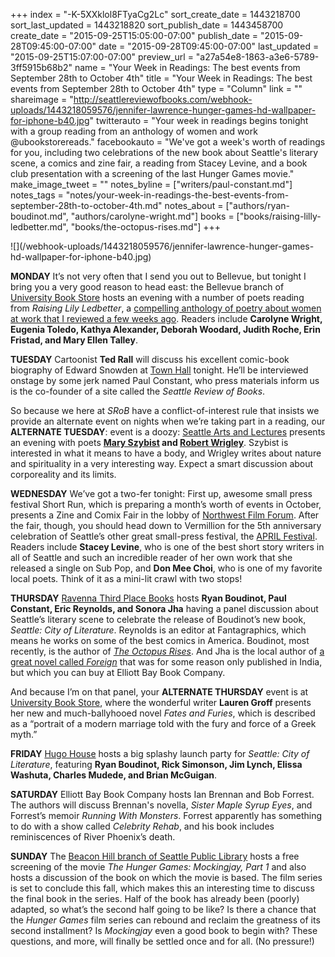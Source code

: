 +++
index = "-K-5XXklol8FTyaCg2Lc"
sort_create_date = 1443218700
sort_last_updated = 1443218820
sort_publish_date = 1443458700
create_date = "2015-09-25T15:05:00-07:00"
publish_date = "2015-09-28T09:45:00-07:00"
date = "2015-09-28T09:45:00-07:00"
last_updated = "2015-09-25T15:07:00-07:00"
preview_url = "a27a54e8-1863-a3e6-5789-3ff5915b68b2"
name = "Your Week in Readings: The best events from September 28th to October 4th"
title = "Your Week in Readings: The best events from September 28th to October 4th"
type = "Column"
link = ""
shareimage = "http://seattlereviewofbooks.com/webhook-uploads/1443218059576/jennifer-lawrence-hunger-games-hd-wallpaper-for-iphone-b40.jpg"
twitterauto = "Your week in readings begins tonight with a group reading from an anthology of women and work @ubookstorereads."
facebookauto = "We've got a week's worth of readings for you, including two celebrations of the new book about Seattle's literary scene, a comics and zine fair, a reading from Stacey Levine, and a book club presentation with a screening of the last Hunger Games movie."
make_image_tweet = ""
notes_byline = ["writers/paul-constant.md"]
notes_tags = "notes/your-week-in-readings-the-best-events-from-september-28th-to-october-4th.md"
notes_about = ["authors/ryan-boudinot.md", "authors/carolyne-wright.md"]
books = ["books/raising-lilly-ledbetter.md", "books/the-octopus-rises.md"]
+++
<p class="image">![](/webhook-uploads/1443218059576/jennifer-lawrence-hunger-games-hd-wallpaper-for-iphone-b40.jpg)</p>

**MONDAY**  It’s not very often that I send you out to Bellevue, but tonight I bring you a very good reason to head east: the Bellevue branch of [University Book Store](http://www2.bookstore.washington.edu/_events/events_cal.taf?evmonth=09&evyear=2015&eventid=2015072809421300&pre=20150917&pst=20150930) hosts an evening with a number of poets reading from *Raising Lily Ledbetter*, a [compelling anthology of poetry about women at work that I reviewed a few weeks ago](http://seattlereviewofbooks.com/reviews/the-ballad-of-rosie-the-riveter/). Readers include **Carolyne Wright, Eugenia Toledo, Kathya Alexander, Deborah Woodard, Judith Roche, Erin Fristad, and Mary Ellen Talley**. 

**TUESDAY** Cartoonist **Ted Rall** will discuss his excellent comic-book biography of Edward Snowden at [Town Hall](https://townhallseattle.org/event/ted-rall/) tonight. He’ll be interviewed onstage by some jerk named Paul Constant, who press materials inform us is the co-founder of a site called the *Seattle Review of Books*.

So because we here at *SRoB* have a conflict-of-interest rule that insists we provide an alternate event on nights when we’re taking part in a reading, our **ALTERNATE TUESDAY**: event is a doozy: [Seattle Arts and Lectures](https://www.facebook.com/events/530655200421254/) presents an evening with poets **[Mary Szybist](http://www.poetryfoundation.org/bio/mary-szybist) and [Robert Wrigley](https://www.lectures.org/season/poetry_series.php?id=425)**. Szybist is interested in what it means to have a body, and Wrigley writes about nature and spirituality in a very interesting way. Expect a smart discussion about corporeality and its limits.


**WEDNESDAY** We’ve got a two-fer tonight: First up, awesome small press festival Short Run, which is preparing a month’s worth of events in October, presents a Zine and Comix Fair in the lobby of [Northwest Film Forum](https://www.facebook.com/events/1633425980248234/). After the fair, though, you should head down to Vermillion for the 5th anniversary celebration of  Seattle’s other great small-press festival, the [APRIL Festival](https://www.facebook.com/events/888131334595609/). Readers include **Stacey Levine**, who is one of the best short story writers in all of Seattle and such an incredible reader of her own work that she released a single on Sub Pop, and **Don Mee Choi**, who is one of my favorite local poets. Think of it as a mini-lit crawl with two stops!

**THURSDAY** [Ravenna Third Place Books](http://www.thirdplacebooks.com/event/ravenna-ryan-boudinot-paul-constant-eric-reynolds-and-prof-sonora-jha-seattle-city-literature) hosts **Ryan Boudinot, Paul Constant, Eric Reynolds, and Sonora Jha** having a panel discussion about Seattle’s literary scene to celebrate the release of Boudinot’s new book, *Seattle: City of Literature*. Reynolds is an editor at Fantagraphics, which means he works on some of the best comics in America. Boudinot, most recently, is the author of [*The Octopus Rises*](http://seattlereviewofbooks.com/reviews/picking-wires-from-a-bowl-of-noodles/). And Jha is the local author of [a great novel called *Foreign*](http://sonorajha.com/foreign/) that was for some reason only published in India, but which you can buy at Elliott Bay Book Company.

And because I’m on that panel, your **ALTERNATE THURSDAY** event is at [University Book Store](http://www2.bookstore.washington.edu/_events/events_cal.taf?evmonth=10&evyear=2015&eventid=2015042811052100&pre=20151001&pst=20151009), where the wonderful writer **Lauren Groff** presents her new and much-ballyhooed novel *Fates and Furies*, which is described as a “portrait of a modern marriage told with the fury and force of a Greek myth.”

**FRIDAY** [Hugo House](http://hugohouse.org/event/celebration-for-seattle-city-of-literature/ ) hosts a big splashy launch party for *Seattle: City of Literature*, featuring **Ryan Boudinot, Rick Simonson, Jim Lynch, Elissa Washuta, Charles Mudede, and Brian McGuigan**.

**SATURDAY** Elliott Bay Book Company hosts Ian Brennan and Bob Forrest. The authors will discuss Brennan's novella, *Sister Maple Syrup Eyes*, and Forrest’s memoir *Running With Monsters*. Forrest apparently has something to do with a show called *Celebrity Rehab*, and his book includes reminiscences of River Phoenix’s death.

**SUNDAY** The [Beacon Hill branch of Seattle Public Library](http://www.spl.org/calendar-of-events?trumbaEmbed=view%3Devent%26eventid%3D115298706) hosts a free screening of the movie *The Hunger Games: Mockingjay, Part 1* and also hosts a discussion of the book on which the movie is based. The film series is set to conclude this fall, which makes this an interesting time to discuss the final book in the series. Half of the book has already been (poorly) adapted, so what’s the second half going to be like? Is there a chance that the *Hunger Games* film series can rebound and reclaim the greatness of its second installment? Is *Mockingjay* even a good book to begin with? These questions, and more, will finally be settled once and for all. (No pressure!)